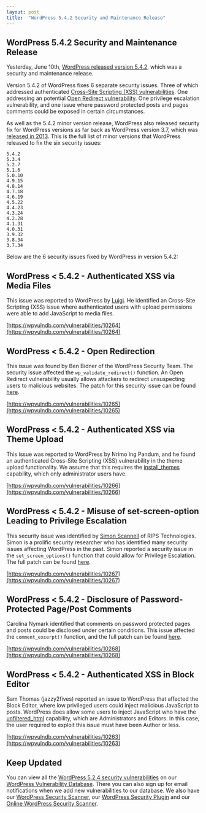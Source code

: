 ```yaml
---
layout: post
title:  "WordPress 5.4.2 Security and Maintenance Release"
---
```


## WordPress 5.4.2 Security and Maintenance Release

Yesterday, June 10th, [WordPress released version 5.4.2](https://wordpress.org/news/2020/06/wordpress-5-4-2-security-and-maintenance-release/), which was a security and maintenance release.

Version 5.4.2 of WordPress fixes 6 separate security issues. Three of which addressed authenticated [Cross-Site Scripting (XSS) vulnerabilities](https://owasp.org/www-community/attacks/xss/). One addressing an potential [Open Redirect vulnerability](https://portswigger.net/kb/issues/00500100_open-redirection-reflected). One privilege escalation vulnerability, and one issue where password protected posts and pages comments could be exposed in certain circumstances.

As well as the 5.4.2 minor version release, WordPress also released security fix for WordPress versions as far back as WordPress version 3.7, which was [released in 2013](https://wordpress.org/support/wordpress-version/version-3-7/). This is the full list of minor versions that WordPress released to fix the six security issues:

```
5.4.2
5.3.4
5.2.7
5.1.6
5.0.10
4.9.15
4.8.14
4.7.18
4.6.19
4.5.22
4.4.23
4.3.24
4.2.28
4.1.31
4.0.31
3.9.32
3.8.34
3.7.34
```

Below are the 6 security issues fixed by WordPress in version 5.4.2:

## WordPress < 5.4.2 - Authenticated XSS via Media Files

This issue was reported to WordPress by [Luigi](https://www.gubello.me/blog/). He identified an Cross-Site Scripting (XSS) issue where authenticated users with upload permissions were able to add JavaScript to media files.

[https://wpvulndb.com/vulnerabilities/10264](https://wpvulndb.com/vulnerabilities/10264)

## WordPress < 5.4.2 - Open Redirection

This issue was found by Ben Bidner of the WordPress Security Team. The security issue affected the `wp_validate_redirect()` function. An Open Redirect vulnerability usually allows attackers to redirect unsuspecting users to malicious websites. The patch for this security issue can be found [here](https://github.com/WordPress/WordPress/commit/10e2a50c523cf0b9785555a688d7d36a40fbeccf).

[https://wpvulndb.com/vulnerabilities/10265](https://wpvulndb.com/vulnerabilities/10265)

## WordPress < 5.4.2 - Authenticated XSS via Theme Upload

This issue was reported to WordPress by Nrimo Ing Pandum, and he found an authenticated Cross-Site Scripting (XSS) vulnerability in the theme upload functionality. We assume that this requires the [install_themes](https://wordpress.org/support/article/roles-and-capabilities/#install_themes) capability, which only administrator users have.

[https://wpvulndb.com/vulnerabilities/10266](https://wpvulndb.com/vulnerabilities/10266)

## WordPress < 5.4.2 - Misuse of set-screen-option Leading to Privilege Escalation

This security issue was identified by [Simon Scannell](https://twitter.com/scannell_simon) of RIPS Technologies. Simon is a prolific security researcher who has identified many security issues affecting WordPress in the past. Simon reported a security issue in the `set_screen_options()` function that could allow for Privilege Escalation. The full patch can be found [here](https://github.com/WordPress/WordPress/commit/dda0ccdd18f6532481406cabede19ae2ed1f575d).

[https://wpvulndb.com/vulnerabilities/10267](https://wpvulndb.com/vulnerabilities/10267)

## WordPress < 5.4.2 - Disclosure of Password-Protected Page/Post Comments

Carolina Nymark identified that comments on password protected pages and posts could be disclosed under certain conditions. This issue affected the `comment_excerpt()` function, and the full patch can be found [here](https://github.com/WordPress/WordPress/commit/c075eec24f2f3214ab0d0fb0120a23082e6b1122).

[https://wpvulndb.com/vulnerabilities/10268](https://wpvulndb.com/vulnerabilities/10268)

## WordPress < 5.4.2 - Authenticated XSS in Block Editor

Sam Thomas (jazzy2fives) reported an issue to WordPress that affected the Block Editor, where low privileged users could inject malicious JavaScript to posts. WordPress does allow some users to inject JavaScript who have the [unfiltered_html](https://wordpress.org/support/article/roles-and-capabilities/#unfiltered_html) capability, which are Administrators and Editors. In this case, the user required to exploit this issue must have been Author or less.

[https://wpvulndb.com/vulnerabilities/10263](https://wpvulndb.com/vulnerabilities/10263)

## Keep Updated

You can view all the [WordPress 5.2.4 security vulnerabilities](https://wpvulndb.com/wordpresses/541) on our [WordPress Vulnerability Database](https://wpvulndb.com/). There you can also sign up for email notifications when we add new vulnerabilities to our database. We also have our [WordPress Security Scanner](https://wpscan.org/), our [WordPress Security Plugin](https://wordpress.org/plugins/wpscan/) and our [Online WordPress Security Scanner](https://wpscan.io/).

